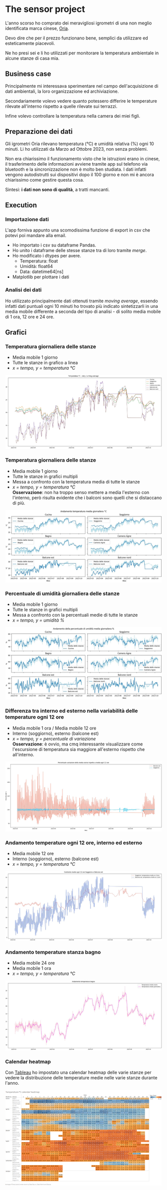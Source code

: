 # The sensor project
L'anno scorso ho comprato dei meravigliosi igrometri di una non meglio identificata marca cinese, [Oria](https://www.amazon.it/gp/product/B08GKB5D1M/ref=ppx_yo_dt_b_asin_title_o02_s00?ie=UTF8&psc=1).

Devo dire che per il prezzo funzionano bene, semplici da utilizzare ed esteticamente piacevoli.

Ne ho presi sei e li ho utilizzati per monitorare la temperatura ambientale in alcune stanze di casa mia.

## Business case
Principalmente mi interessava sperimentare nel campo dell'acquisizione di dati ambientali, la loro organizzazione ed archiviazione.

Secondariamente volevo vedere quanto potessero differire le temperature rilevate all'interno rispetto a quelle rilevate sui terrazzi.

Infine volevo controllare la temperatura nella camera dei miei figli.

## Preparazione dei dati
Gli igrometri Oria rilevano temperatura (°C) e umidità relativa (%) ogni 10 minuti.
Li ho utilizzati da Marzo ad Ottobre 2023, non senza problemi.

Non era chiarissimo il funzionamento visto che le istruzioni erano in cinese, il trasferimento delle informazioni avviene tramite app sul telefono via bluetooth e la sincronizzazione non è molto ben studiata.
I dati infatti vengono autodistrutti sui dispositivi dopo il 100 giorno e non mi è ancora chiarissimo come gestire questa cosa.

Sintesi: **i dati non sono di qualità**, a tratti mancanti.

## Execution
### Importazione dati
L'app forniva appunto una scomodissima funzione di export in csv che potevi poi mandare alla email.

* Ho importato i csv su dataframe Pandas.
* Ho unito i dataframe delle stesse stanze tra di loro tramite *merge*.
* Ho modificato i dtypes per avere.  
    * Temperatura: float  
    * Umidità: float64
    * Data: datetime64[ns]
* Matplotlib per plottare i dati

### Analisi dei dati
Ho utilizzato principalmente dati ottenuti tramite *moving average*, essendo infatti dati puntuali ogni 10 minuti ho trovato più indicato sintetizzarli in una media mobile differente a seconda del tipo di analisi - di solito media mobile di 1 ora, 12 ore e 24 ore.

## Grafici
### Temperatura giornaliera delle stanze
* Media mobile 1 giorno
* Tutte le stanze in grafico a linea
* *x = tempo, y = temperatura °C*

![Graph](/grafici/Temperatura_daily_running_average.jpg)

### Temperatura giornaliera delle stanze
* Media mobile 1 giorno
* Tutte le stanze in grafici multipli
* Messa a confronto con la temperatura media di tutte le stanze
* *x = tempo, y = temperatura °C*  
**Osservazione**: non ha troppo senso mettere a media l'esterno con l'interno, però risulta evidente che i balconi sono quelli che si distaccano di più.

![Graph](/grafici/Andamento_temperatura_media_giornaliera.jpg)

### Percentuale di umidità giornaliera delle stanze
* Media mobile 1 giorno
* Tutte le stanze in grafici multipli
* Messa a confronto con la percentuali medie di tutte le stanze
* *x = tempo, y = umidità %*

![Graph](/grafici/Andamento_percentuale_umidita_media_giornaliera.jpg)

### Differenza tra interno ed esterno nella variabilità delle temperature ogni 12 ore
* Media mobile 1 ora / Media mobile 12 ore
* Interno (soggiorno), esterno (balcone est)
* *x = tempo, y = percentuale di variazione*  
**Osservazione**: è ovvio, ma cmq interessante visualizzare come l'escursione di temperatura sia maggiore all'esterno rispetto che all'interno.

![Graph](/grafici/Percentuale_variazione_media_oraria_rispetto_media_12_ore.jpg)

### Andamento temperature ogni 12 ore, interno ed esterno
* Media mobile 12 ore
* Interno (soggiorno), esterno (balcone est)
* *x = tempo, y = temperatura °C*

![Graph](/grafici/Confronto_Soggiorno_Balcone_est.jpg)

### Andamento temperature stanza bagno
* Media mobile 24 ore
* Media mobile 1 ora
* *x = tempo, y = temperatura °C*

![Graph](/grafici/Andamento_temperatura_bagno.jpg)

### Calendar heatmap
Con [Tableau](https://public.tableau.com/views/sensor-project/TempCdashboard?:language=en-US&publish=yes&:display_count=n&:origin=viz_share_link) ho impostato una calendar heatmap delle varie stanze per vedere la distribuzione delle temperature medie nelle varie stanze durante l'anno.

![Heatpmap](grafici/Temperature_calendar_heatmap.png)
